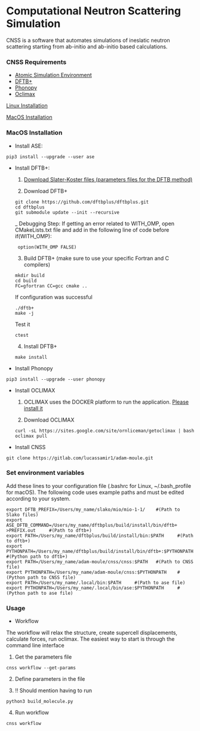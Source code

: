# Computational Neutron Scattering Simulation

CNSS is a software that automates simulations of ineslatic neutron scattering starting from ab-initio and ab-initio based calculations.


### CNSS Requirements

* [Atomic Simulation Environment](https://wiki.fysik.dtu.dk/ase/)
* [DFTB+](https://www.dftbplus.org/)
* [Phonopy](https://phonopy.github.io/phonopy/)
* [Oclimax](https://neutrons.ornl.gov/sites/default/files/2018-NXS_Lecture_YQCheng_2.pdf)

[Linux Installation](https://gitlab.com/lucassamir1/adam-moule/-/blob/MacOSInstall/cnss/README.md#linux-installation)

[MacOS Installation](https://gitlab.com/lucassamir1/adam-moule/-/blob/MacOSInstall/cnss/README.md#macos-installation)
   

### MacOS Installation

* Install ASE:

```
pip3 install --upgrade --user ase
```

* Install DFTB+:

  1. [Download Slater-Koster files (parameters files for the DFTB method)](http://www.dftb.org/fileadmin/DFTB/public/slako-unpacked.tar.xz)

  2. Download DFTB+
  
  ```
  git clone https://github.com/dftbplus/dftbplus.git
  cd dftbplus
  git submodule update --init --recursive
  ```
  _ Debugging Step: If getting an error related to WITH_OMP, open CMakeLists.txt file and add in the following line of code before if(WITH_OMP):
  ```
   option(WITH_OMP FALSE)
   ```

  3. Build DFTB+ (make sure to use your specific Fortran and C compilers)

  ```
  mkdir build
  cd build
  FC=gfortran CC=gcc cmake ..
  ```

  If configuration was successful
  
  ```
  ./dftb+
  make -j
  ```

  Test it

  ```
  ctest
  ```

  4. Install DFTB+

  ```
  make install
  ```
  

* Install Phonopy

```
pip3 install --upgrade --user phonopy
```

* Install OCLIMAX

  1. OCLIMAX uses the DOCKER platform to run the application.
  [Please install it](https://www.docker.com/)

  2. Download OCLIMAX

  ```  
  curl -sL https://sites.google.com/site/ornliceman/getoclimax | bash
  oclimax pull
  ```

* Install CNSS

```
git clone https://gitlab.com/lucassamir1/adam-moule.git
```


### Set environment variables

Add these lines to your configuration file (.bashrc for Linux, ~/.bash_profile for macOS). The following code uses example paths and must be edited according to your system.

```
export DFTB_PREFIX=/Users/my_name/slako/mio/mio-1-1/    #(Path to Slako files)
export ASE_DFTB_COMMAND=/Users/my_name/dftbplus/build/install/bin/dftb+ >PREFIX.out     #(Path to dftb+)
export PATH=/Users/my_name/dftbplus/build/install/bin:$PATH     #(Path to dftb+)
export PYTHONPATH=/Users/my_name/dftbplus/build/install/bin/dftb+:$PYTHONPATH   #(Python path to dftb+)
export PATH=/Users/my_name/adam-moule/cnss/cnss:$PATH   #(Path to CNSS file)
export PYTHONPATH=/Users/my_name/adam-moule/cnss:$PYTHONPATH    #(Python path to CNSS file)
export PATH=/Users/my_name/.local/bin:$PATH     #(Path to ase file)
export PYTHONPATH=/Users/my_name/.local/bin/ase:$PYTHONPATH     #(Python path to ase file)

```

### Usage

* Workflow

The workflow will relax the structure, create supercell displacements, calculate forces, run oclimax. The easiest way to start is through the command line interface

  1. Get the parameters file
   
  ```
  cnss workflow --get-params
  ```

  2. Define parameters in the file
  
  3. !! Should mention having to run 
  
  ```
  python3 build_molecule.py
  ```

  4. Run workflow

  ```
  cnss workflow
  ```


